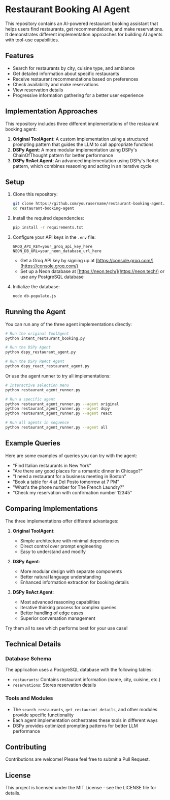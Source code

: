 # Restaurant Booking AI Agent

This repository contains an AI-powered restaurant booking assistant that helps users find restaurants, get recommendations, and make reservations. It demonstrates different implementation approaches for building AI agents with tool-use capabilities.

## Features

- Search for restaurants by city, cuisine type, and ambiance
- Get detailed information about specific restaurants
- Receive restaurant recommendations based on preferences
- Check availability and make reservations
- View reservation details
- Progressive information gathering for a better user experience

## Implementation Approaches

This repository includes three different implementations of the restaurant booking agent:

1. **Original ToolAgent**: A custom implementation using a structured prompting pattern that guides the LLM to call appropriate functions
2. **DSPy Agent**: A more modular implementation using DSPy's ChainOfThought pattern for better performance
3. **DSPy ReAct Agent**: An advanced implementation using DSPy's ReAct pattern, which combines reasoning and acting in an iterative cycle

## Setup

1. Clone this repository:
   ```bash
   git clone https://github.com/yourusername/restaurant-booking-agent.git
   cd restaurant-booking-agent
   ```

2. Install the required dependencies:
   ```bash
   pip install -r requirements.txt
   ```

3. Configure your API keys in the `.env` file:
   ```
   GROQ_API_KEY=your_groq_api_key_here
   NEON_DB_URL=your_neon_database_url_here
   ```

   - Get a Groq API key by signing up at [https://console.groq.com/](https://console.groq.com/)
   - Set up a Neon database at [https://neon.tech/](https://neon.tech/) or use any PostgreSQL database

4. Initialize the database:
   ```bash
   node db-populate.js
   ```

## Running the Agent

You can run any of the three agent implementations directly:

```bash
# Run the original ToolAgent
python intent_restaurant_booking.py

# Run the DSPy Agent
python dspy_restaurant_agent.py

# Run the DSPy ReAct Agent
python dspy_react_restaurant_agent.py
```

Or use the agent runner to try all implementations:

```bash
# Interactive selection menu
python restaurant_agent_runner.py

# Run a specific agent
python restaurant_agent_runner.py --agent original
python restaurant_agent_runner.py --agent dspy
python restaurant_agent_runner.py --agent react

# Run all agents in sequence
python restaurant_agent_runner.py --agent all
```

## Example Queries

Here are some examples of queries you can try with the agent:

- "Find Italian restaurants in New York"
- "Are there any good places for a romantic dinner in Chicago?"
- "I need a restaurant for a business meeting in Boston"
- "Book a table for 4 at Del Posto tomorrow at 7 PM"
- "What's the phone number for The French Laundry?"
- "Check my reservation with confirmation number 12345"

## Comparing Implementations

The three implementations offer different advantages:

1. **Original ToolAgent**:
   - Simple architecture with minimal dependencies
   - Direct control over prompt engineering
   - Easy to understand and modify

2. **DSPy Agent**:
   - More modular design with separate components
   - Better natural language understanding
   - Enhanced information extraction for booking details

3. **DSPy ReAct Agent**:
   - Most advanced reasoning capabilities
   - Iterative thinking process for complex queries
   - Better handling of edge cases
   - Superior conversation management

Try them all to see which performs best for your use case!

## Technical Details

### Database Schema

The application uses a PostgreSQL database with the following tables:

- `restaurants`: Contains restaurant information (name, city, cuisine, etc.)
- `reservations`: Stores reservation details

### Tools and Modules

- The `search_restaurants`, `get_restaurant_details`, and other modules provide specific functionality
- Each agent implementation orchestrates these tools in different ways
- DSPy provides optimized prompting patterns for better LLM performance

## Contributing

Contributions are welcome! Please feel free to submit a Pull Request.

## License

This project is licensed under the MIT License - see the LICENSE file for details. 
